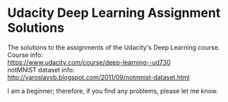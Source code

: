 # Udacity Deep Learning Assignment Solutions
The solutions to the assignments of the Udacity's Deep Learning course.  
Course info:  
https://www.udacity.com/course/deep-learning--ud730  
notMNIST dataset info:   
http://yaroslavvb.blogspot.com/2011/09/notmnist-dataset.html  

I am a beginner; therefore, if you find any problems, please let me know.  

